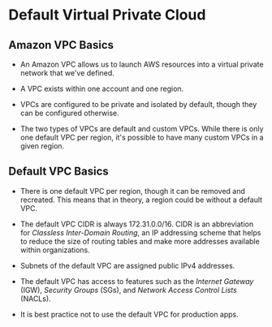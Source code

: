 # Default Virtual Private Cloud

## Amazon VPC Basics

- An Amazon VPC allows us to launch AWS resources into a virtual private network that we've defined.

* A VPC exists within one account and one region.

* VPCs are configured to be private and isolated by default, though they can be configured otherwise.

* The two types of VPCs are default and custom VPCs. While there is only one default VPC per region, it's possible to have many custom VPCs in a given region.

## Default VPC Basics

- There is one default VPC per region, though it can be removed and recreated. This means that in theory, a region could be without a default VPC.

- The default VPC CIDR is always 172.31.0.0/16. CIDR is an abbreviation for _Classless Inter-Domain Routing_, an IP addressing scheme that helps to reduce the size of routing tables and make more addresses available within organizations.

* Subnets of the default VPC are assigned public IPv4 addresses.

* The default VPC has access to features such as the _Internet Gateway_ (IGW), _Security Groups_ (SGs), and _Network Access Control Lists_ (NACLs).

* It is best practice not to use the default VPC for production apps.
